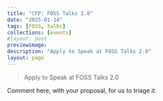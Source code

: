 ```yaml
---
title: "CFP: FOSS Talks 2.0"
date: "2025-01-14"
tags: [FOSS, talks]
collections: [events]
#layout: post
previewimage: 
description: "Apply to Speak at FOSS Talks 2.0"
layout: page
---
```


> Apply to Speak at FOSS Talks 2.0

Comment here, with your proposal, for us to triage it.

<script src="https://giscus.app/client.js"
        data-repo="homebrew-ec-foss/cfp-test"
        data-repo-id="R_kgDONpQmng"
        data-mapping="number"
        data-term="5"
        data-emit-metadata="0"
        data-reactions-enabled="0"
        data-theme="preferred_color_scheme"
        data-input-position="top"
        data-lang="en"
        data-loading="lazy"
        crossorigin="anonymous"
        async>
</script>
